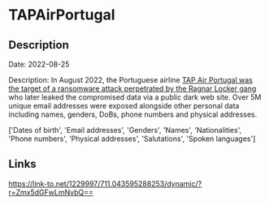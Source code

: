 # TAPAirPortugal

## Description

Date: 2022-08-25

Description:
In August 2022, the Portuguese airline <a href="https://www.bleepingcomputer.com/news/security/ragnar-locker-ransomware-claims-attack-on-portugals-flag-airline/" target="_blank" rel="noopener">TAP Air Portugal was the target of a ransomware attack perpetrated by the Ragnar Locker gang</a> who later leaked the compromised data via a public dark web site. Over 5M unique email addresses were exposed alongside other personal data including names, genders, DoBs, phone numbers and physical addresses.


['Dates of birth', 'Email addresses', 'Genders', 'Names', 'Nationalities', 'Phone numbers', 'Physical addresses', 'Salutations', 'Spoken languages']

## Links

https://link-to.net/1229997/711.043595288253/dynamic/?r=Zmx5dGFwLmNvbQ==